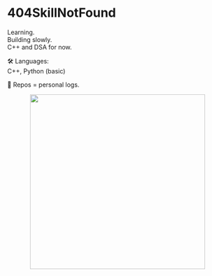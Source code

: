 # 404SkillNotFound

Learning.  
Building slowly.  
C++ and DSA for now.


🛠 Languages:  
C++, Python (basic)

📂 Repos = personal logs.

<p align="center">
  <img src="https://github-readme-stats.vercel.app/api?username=404SkillNotFound&show_icons=true&theme=tokyonight" width="400" />
</p>

